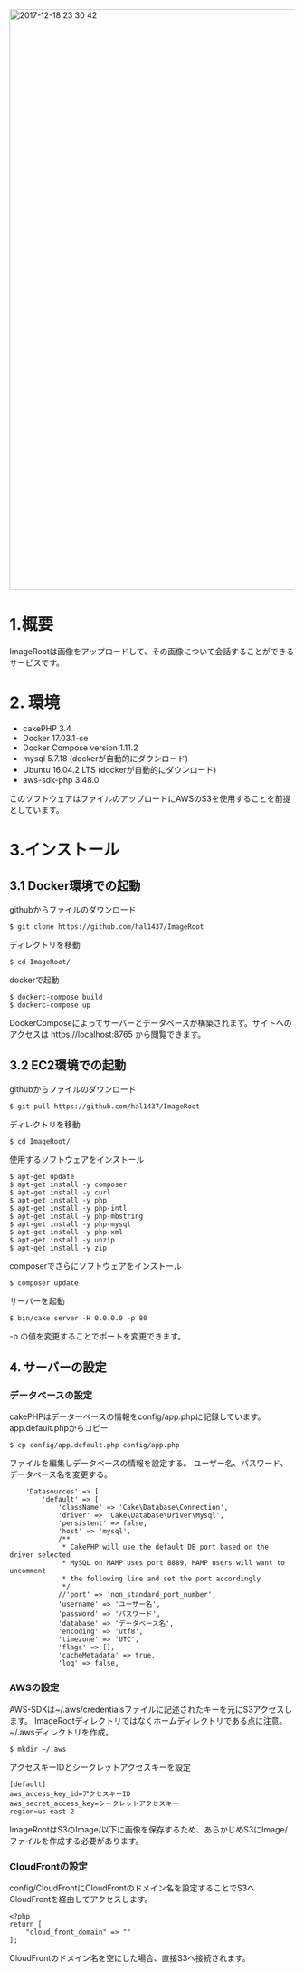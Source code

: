 <img width="1025" alt="2017-12-18 23 30 42" src="https://user-images.githubusercontent.com/8135472/34111134-352a5c98-e44c-11e7-8d11-49dd58dba518.png">

# 1.概要

ImageRootは画像をアップロードして、その画像について会話することができるサービスです。  

# 2. 環境

+ cakePHP 3.4
+ Docker 17.03.1-ce
+ Docker Compose version 1.11.2
+ mysql 5.7.18 (dockerが自動的にダウンロード)
+ Ubuntu 16.04.2 LTS (dockerが自動的にダウンロード)
+ aws-sdk-php 3.48.0

このソフトウェアはファイルのアップロードにAWSのS3を使用することを前提としています。

# 3.インストール

## 3.1 Docker環境での起動

githubからファイルのダウンロード

```
$ git clone https://github.com/hal1437/ImageRoot
```
ディレクトリを移動

```
$ cd ImageRoot/
```

dockerで起動

```
$ dockerc-compose build
$ dockerc-compose up
```
DockerComposeによってサーバーとデータベースが構築されます。サイトへのアクセスは https://localhost:8765 から閲覧できます。

## 3.2 EC2環境での起動


githubからファイルのダウンロード

```
$ git pull https://github.com/hal1437/ImageRoot
```

ディレクトリを移動
```
$ cd ImageRoot/
```

使用するソフトウェアをインストール
```
$ apt-get update
$ apt-get install -y composer
$ apt-get install -y curl
$ apt-get install -y php
$ apt-get install -y php-intl
$ apt-get install -y php-mbstring
$ apt-get install -y php-mysql
$ apt-get install -y php-xml
$ apt-get install -y unzip
$ apt-get install -y zip
```
composerでさらにソフトウェアをインストール
```
$ composer update
```

サーバーを起動
```
$ bin/cake server -H 0.0.0.0 -p 80
```
-p の値を変更することでポートを変更できます。

## 4. サーバーの設定

### データベースの設定
cakePHPはデーターベースの情報をconfig/app.phpに記録しています。
app.default.phpからコピー
```
$ cp config/app.default.php config/app.php
```

ファイルを編集しデータベースの情報を設定する。
ユーザー名、パスワード、データベース名を変更する。
```php:config/app.php
    'Datasources' => [
        'default' => [
            'className' => 'Cake\Database\Connection',
            'driver' => 'Cake\Database\Driver\Mysql',
            'persistent' => false,
            'host' => 'mysql',
            /**
             * CakePHP will use the default DB port based on the driver selected
             * MySQL on MAMP uses port 8889, MAMP users will want to uncomment
             * the following line and set the port accordingly
             */
            //'port' => 'non_standard_port_number',
            'username' => 'ユーザー名',
            'password' => 'パスワード',
            'database' => 'データベース名',
            'encoding' => 'utf8',
            'timezone' => 'UTC', 
            'flags' => [],
            'cacheMetadata' => true,
            'log' => false, 
```

### AWSの設定
AWS-SDKは~/.aws/credentialsファイルに記述されたキーを元にS3アクセスします。
ImageRootディレクトリではなくホームディレクトリである点に注意。
~/.awsディレクトリを作成。
```
$ mkdir ~/.aws
```
アクセスキーIDとシークレットアクセスキーを設定
```
[default]
aws_access_key_id=アクセスキーID
aws_secret_access_key=シークレットアクセスキー
region=us-east-2
```
ImageRootはS3のImage/以下に画像を保存するため、あらかじめS3にImage/ファイルを作成する必要があります。


### CloudFrontの設定
config/CloudFrontにCloudFrontのドメイン名を設定することでS3へCloudFrontを経由してアクセスします。
```
<?php
return [
	"cloud_front_domain" => ""
];
```
CloudFrontのドメイン名を空にした場合、直接S3へ接続されます。
